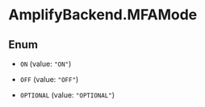 # AmplifyBackend.MFAMode

## Enum


* `ON` (value: `"ON"`)

* `OFF` (value: `"OFF"`)

* `OPTIONAL` (value: `"OPTIONAL"`)


